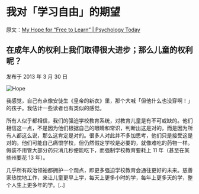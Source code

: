 # 我对「学习自由」的期望

原文：[My Hope for “Free to Learn” | Psychology Today](https://www.psychologytoday.com/us/blog/freedom-learn/201303/my-hope-free-learn)

## 在成年人的权利上我们取得很大进步；那么儿童的权利呢？

发布于 2013 年 3 月 30 日

![Hope](https://cdn.psychologytoday.com/sites/default/files/styles/article-inline-half/public/blogs/1194/2013/03/121536-119893.jpg?itok=rl6Y36g4)

我感觉，自己有点像安徒生《皇帝的新衣》里，那个大喊「但他什么也没穿啊！」的孩子。我估计一些读者也有类似的感觉。

所有人似乎都相信，我们的强迫学校教育系统，对教育儿童是有不可或缺的。他们相信这一点，不是因为他们根据自己的眼睛和常识，判断出这是对的，而是因为所有人都这么说，那么这肯定是对的。很多人对此并不多加思考，他们只是接受这是对的。他们可能自己痛恨学校，但仍然假定学校是必要的，就像难吃的药物一样。假装不用管大部分药只消几秒便能吃下，而强制学校教育要耗上 11 年（甚至在某些州要花 13 年）。

几乎所有政治领袖都拥护一个观点，即更多强迫学校教育会通往更好的未来。慈善家热忱地工作，来让儿童更早上学，每天上更多小时的学，每年上更多天的学，整个人生上更多年的学。[..]